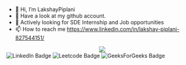 - 👋 Hi, I’m LakshayPiplani 
- 👀 Have a look at my github account.
- 🌱 Actively looking for SDE Internship and Job opportunities 
- 📫 How to reach me https://www.linkedin.com/in/lakshay-piplani-827544151/

<div id="header" align="center">
  <img src="https://media.giphy.com/media/M9gbBd9nbDrOTu1Mqx/giphy.gif"/>
</div>

<div id="badges">
  <img src="https://img.shields.io/badge/LinkedIn-blue?style=for-the-badge&logo=linkedin&logoColor=white" alt="LinkedIn Badge"/>
  <img src = "https://img.shields.io/badge/Leetcode-yellow?style=for-the-badge&logo=Leetcode&logoColor=white" alt = "Leetcode Badge"/>
  <img src="https://img.shields.io/badge/GeeksForGeeks-green?style=for-the-badge&logo=GeesksForGeeks&logoColor=black" alt="GeeksForGeeks Badge"/>
  
  
</div>
